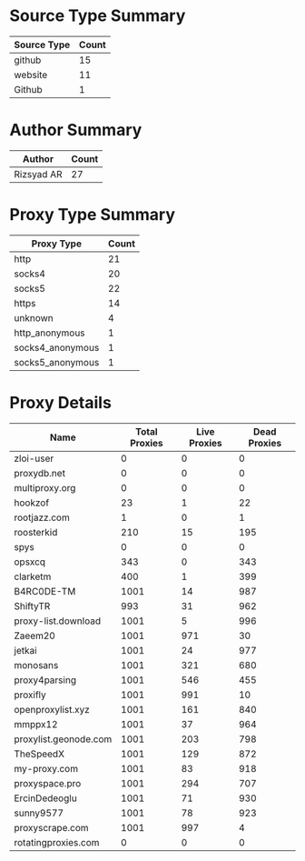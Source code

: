 # Source Type Summary

| Source Type | Count |
|-------------|-------|
| github | 15 |
| website | 11 |
| Github | 1 |


# Author Summary

| Author | Count |
|--------|-------|
| Rizsyad AR | 27 |


# Proxy Type Summary

| Proxy Type | Count |
|------------|-------|
| http | 21 |
| socks4 | 20 |
| socks5 | 22 |
| https | 14 |
| unknown | 4 |
| http_anonymous | 1 |
| socks4_anonymous | 1 |
| socks5_anonymous | 1 |


# Proxy Details

| Name | Total Proxies | Live Proxies | Dead Proxies |
|------|---------------|--------------|---------------|
| zloi-user | 0 | 0 | 0 |
| proxydb.net | 0 | 0 | 0 |
| multiproxy.org | 0 | 0 | 0 |
| hookzof | 23 | 1 | 22 |
| rootjazz.com | 1 | 0 | 1 |
| roosterkid | 210 | 15 | 195 |
| spys | 0 | 0 | 0 |
| opsxcq | 343 | 0 | 343 |
| clarketm | 400 | 1 | 399 |
| B4RC0DE-TM | 1001 | 14 | 987 |
| ShiftyTR | 993 | 31 | 962 |
| proxy-list.download | 1001 | 5 | 996 |
| Zaeem20 | 1001 | 971 | 30 |
| jetkai | 1001 | 24 | 977 |
| monosans | 1001 | 321 | 680 |
| proxy4parsing | 1001 | 546 | 455 |
| proxifly | 1001 | 991 | 10 |
| openproxylist.xyz | 1001 | 161 | 840 |
| mmppx12 | 1001 | 37 | 964 |
| proxylist.geonode.com | 1001 | 203 | 798 |
| TheSpeedX | 1001 | 129 | 872 |
| my-proxy.com | 1001 | 83 | 918 |
| proxyspace.pro | 1001 | 294 | 707 |
| ErcinDedeoglu | 1001 | 71 | 930 |
| sunny9577 | 1001 | 78 | 923 |
| proxyscrape.com | 1001 | 997 | 4 |
| rotatingproxies.com | 0 | 0 | 0 |
